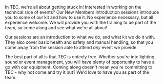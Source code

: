 In TEC, we're all about getting stuck in! Interested in working on the technical side of events? Our New Members Introduction sessions introduce you to some of our kit and how to use it. No experience necessary, but all experience welcome. We will provide you with the training to be part of the team, so come along and see what we're all about!

Our sessions are an introduction to what we do, and what kit we do it with. They also cover basic health and safety and manual handling, so that you come away from the session able to attend *any* event we provide.

The best part of all is that TEC is entirely free. Whether you're into lighting, sound or event management, you will have plenty of opportunity to have a go with our equipment. Coming along doesn't mean you're committing to TEC - why not come and try it out? We'd love to have you as part of the team.
